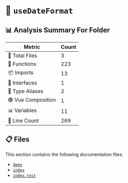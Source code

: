 # 📁 `useDateFormat`

## 📊 Analysis Summary For Folder

| Metric | Count |
|--------|-------|
| 📁 Total Files | 3 |
| 🔧 Functions | 223 |
| 📦 Imports | 13 |
| 📐 Interfaces | 1 |
| 📑 Type Aliases | 2 |
| 🟢 Vue Composition | 1 |
| 📊 Variables | 11 |
| 🔢 Line Count | 269 |


## 📋 Files

This section contains the following documentation files:

- [`demo`](./demo.md)
- [`index`](./index.md)
- [`index.test`](./index.test.md)